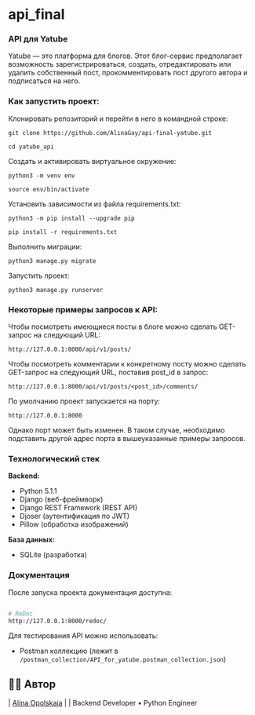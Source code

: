 # api_final
### API для Yatube

Yatube — это платформа для блогов. Этот блог-сервис предполагает возможность зарегистрироваться, создать, отредактировать или удалить собственный пост, прокомментировать пост другого автора и подписаться на него.


### Как запустить проект:

Клонировать репозиторий и перейти в него в командной строке:

```
git clone https://github.com/AlinaGay/api-final-yatube.git
```

```
cd yatube_api
```

Cоздать и активировать виртуальное окружение:

```
python3 -m venv env
```

```
source env/bin/activate
```

Установить зависимости из файла requirements.txt:

```
python3 -m pip install --upgrade pip
```

```
pip install -r requirements.txt
```

Выполнить миграции:

```
python3 manage.py migrate
```

Запустить проект:

```
python3 manage.py runserver
```

### Некоторые примеры запросов к API:

Чтобы посмотреть имеющиеся посты в блоге можно сделать GET-запрос на следующий URL:

```
http://127.0.0.1:8000/api/v1/posts/
```
Чтобы посмотреть комментарии к конкретному посту можно сделать GET-запрос на следующий URL, поставив post_id  в запрос:
```
http://127.0.0.1:8000/api/v1/posts/<post_id>/comments/
```
По умолчанию проект запускается на порту:

```
http://127.0.0.1:8000
```
Однако порт может быть изменен. В таком случае, необходимо подставить другой адрес порта в вышеуказанные примеры запросов.

### Технологический стек

**Backend:**
- Python 5.1.1
- Django (веб-фреймворк)
- Django REST Framework (REST API)
- Djoser (аутентификация по JWT)
- Pillow (обработка изображений)

**База данных:**
- SQLite (разработка)


### Документация

После запуска проекта документация доступна:

```bash

# ReDoc
http://127.0.0.1:8000/redoc/
```

Для тестирования API можно использовать:
- Postman коллекцию (лежит в `/postman_collection/API_for_yatube.postman_collection.json`)

## 👩‍💻 Автор

| [Alina Opolskaia](https://github.com/AlinaGay/) |
| Backend Developer • Python Engineer  

